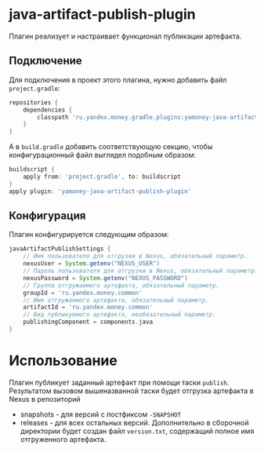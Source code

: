 # java-artifact-publish-plugin
Плагин реализует и настраивает функционал публикации артефакта.

## Подключение
Для подключения в проект этого плагина, нужно добавить файл ```project.gradle```:
```groovy
repositories {
    dependencies {
        classpath 'ru.yandex.money.gradle.plugins:yamoney-java-artifact-publish-plugin:1.0.0'
    }
}
```
А в `build.gradle` добавить соответствующую секцию, чтобы конфигурационный файл выглядел подобным образом:
```groovy
buildscript {
    apply from: 'project.gradle', to: buildscript
}
apply plugin: 'yamoney-java-artifact-publish-plugin'
```

## Конфигурация

Плагин конфигурируется следующим образом:
```groovy
javaArtifactPublishSettings {
    // Имя пользователя для отгрузки в Nexus, обязательный параметр.
    nexusUser = System.getenv("NEXUS_USER")
    // Пароль пользователя для отгрузки в Nexus, обязательный параметр.
    nexusPassword = System.getenv("NEXUS_PASSWORD")
    // Группа отгружаемого артефакта, обязательный параметр.
    groupId = 'ru.yandex.money.common'
    // Имя отгружаемого артефакта, обязательный параметр.
    artifactId = 'ru.yandex.money.common'
    // Вид публикуемого артефакта, необязательный параметр.
    publishingComponent = components.java
}
```

# Использование

Плагин публикует заданный артефакт при помощи таски `publish`.
Результатом вызовом вышеназванной таски будет отгрузка артефакта в Nexus в репозиторий
* snapshots - для версий с постфиксом `-SNAPSHOT`
* releases - для всех остальных версий.
Дополнительно в сборочной директории будет создан файл `version.txt`, 
содержащий полное имя отгруженного артефакта.